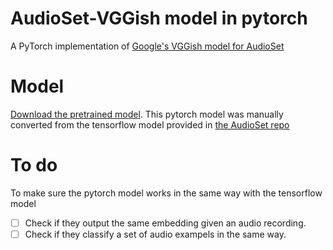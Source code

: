 # AudioSet-VGGish model in pytorch
A PyTorch implementation of [Google's VGGish model for AudioSet](https://github.com/tensorflow/models/tree/master/research/audioset)

# Model
[Download the pretrained model](https://drive.google.com/open?id=1W_cIgB4Y3k10Un8445UTL3EL0QhI9BNd). This pytorch model was manually converted from the tensorflow model provided in [the AudioSet repo](https://github.com/tensorflow/models/tree/master/research/audioset)

# To do
To make sure the pytorch model works in the same way with the tensorflow model
- [ ] Check if they output the same embedding given an audio recording.
- [ ] Check if they classify a set of audio exampels in the same way.
